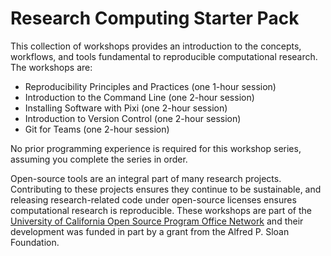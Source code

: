# Research Computing Starter Pack

This collection of workshops provides an introduction to the concepts,
workflows, and tools fundamental to reproducible computational research. The
workshops are:

* Reproducibility Principles and Practices (one 1-hour session)
* Introduction to the Command Line (one 2-hour session)
* Installing Software with Pixi (one 2-hour session)
* Introduction to Version Control (one 2-hour session)
* Git for Teams (one 2-hour session)

No prior programming experience is required for this workshop series, assuming
you complete the series in order.

Open-source tools are an integral part of many research projects. Contributing
to these projects ensures they continue to be sustainable, and releasing
research-related code under open-source licenses ensures computational research
is reproducible. These workshops are part of the [University of California Open
Source Program Office Network][ucospo] and their development was funded in part
by a grant from the Alfred P. Sloan Foundation.

[ucospo]: https://ucospo.net/

